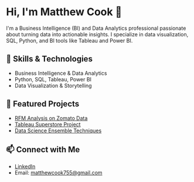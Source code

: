 # Hi, I'm Matthew Cook 👋

I'm a Business Intelligence (BI) and Data Analytics professional passionate about turning data into actionable insights. I specialize in data visualization, SQL, Python, and BI tools like Tableau and Power BI.

## 🚀 Skills & Technologies
- Business Intelligence & Data Analytics
- Python, SQL, Tableau, Power BI
- Data Visualization & Storytelling

## 📂 Featured Projects
- [RFM Analysis on Zomato Data](https://github.com/Matt1470/Data_projects_TripleTen/tree/main/RFM_analysis_zomato)
- [Tableau Superstore Project](https://github.com/Matt1470/Data_projects_TripleTen/tree/main/Tableau_project)
- [Data Science Ensemble Techniques](https://github.com/Matt1470/Ensemble_Techniques_Project_UT_PGP_DSBA)

## 📫 Connect with Me
- [LinkedIn](https://www.linkedin.com/in/matthew-cook-4a92627a/)
- Email: matthewcook755@gmail.com
